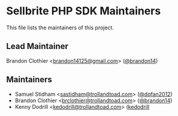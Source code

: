 # Sellbrite PHP SDK Maintainers

This file lists the maintainers of this project.

## Lead Maintainer

Brandon Clothier <[brandon14125@gmail.com](mailto:brandon14125@gmail.com)> ([@brandon14](https://github.com/brandon14))

## Maintainers

- Samuel Stidham <[sastidham@trollandtoad.com](mailto:sastidham@trollandtoad.com)> ([@dqfan2012](https://github.com/dqfan2012))
- Brandon Clothier <[brclothier@trollandtoad.com](mailto:brclothier@trollandtoad.com)> ([@brandon14](https://github.com/brandon14))
- Kenny Dodrill <[kedodrill@trollandtoad.com](mailto:kedodrill@trollandtoad.com)> ([kedodrill](https://github.com/kedodrill)
